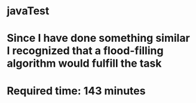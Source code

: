 # javaTest
# Since I have done something similar I recognized that a flood-filling algorithm would fulfill the task
# Required time: 143 minutes